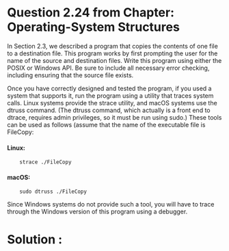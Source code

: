 # Question 2.24 from Chapter: Operating-System Structures

In Section 2.3, we described a program that copies the contents of one file to a destination file. This program works by first prompting the user for the name of the source and destination files. Write this program using either the POSIX or Windows API. Be sure to include all necessary error checking, including ensuring that the source file exists.

Once you have correctly designed and tested the program, if you used a system that supports it, run the program using a utility that traces system calls. Linux systems provide the strace utility, and macOS systems use the dtruss command. (The dtruss command, which actually is a front end to dtrace, requires admin privileges, so it must be run using sudo.) These tools can be used as follows (assume that the name of the executable file is FileCopy:

#### Linux:
        
        strace ./FileCopy
#### macOS:

        sudo dtruss ./FileCopy
        
Since Windows systems do not provide such a tool, you will have to trace through the Windows version of this program using a debugger.

# Solution : 

